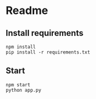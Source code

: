 # Readme

## Install requirements

```
npm install
pip install -r requirements.txt
```

## Start

```
npm start
python app.py
```
